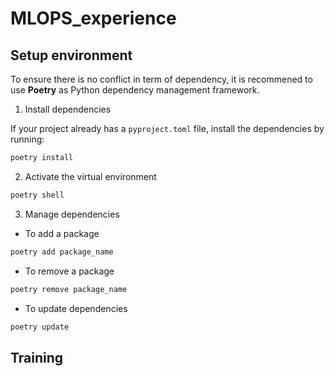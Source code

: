 # MLOPS_experience

## Setup environment

To ensure there is no conflict in term of dependency, it is recommened to use **Poetry** as Python dependency management framework.

1. Install dependencies

If your project already has a `pyproject.toml` file, install the dependencies by running:

```bash
poetry install
```

2. Activate the virtual environment

```bash
poetry shell
```

3. Manage dependencies

* To add a package

```bash
poetry add package_name
```

* To remove a package

```bash
poetry remove package_name
```

* To update dependencies

```bash
poetry update 
```

## Training
